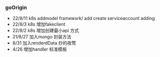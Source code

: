 ### goOrigin
  - 22/8/11 k8s addmodel framework/ add create serviceaccount adding 
  - 22/8/3 k8s 增加fakeclient
  - 22/8/2 k8s 增加创建最小api 方式
  - 21/8/27 加入mongo 封装方法
  - 8/31 加入renderdData 抄的夜莺
  - 4/26 增加handler 标准模板
  